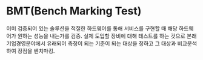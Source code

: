 # BMT(Bench Marking Test)

이미 검증되어 있는 솔루션을 적절한 하드웨어를 통해 서비스를 구현할 때 해당 하드웨어가 원하는 성능을 내는가를 검증. 실제 도입할 장비에 대해 테스트를 하는 것으로 본래 기업경영분야에서 유래되어 측정이 되는 기준이 되는 대상을 정하고 그 대상과 비교분석하여 장점을 벤치마킹.
